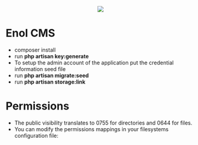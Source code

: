 <p align="center"><img src="https://laravel.com/assets/img/components/logo-laravel.svg"></p>

# Enol CMS

* composer install
* run **php artisan key:generate**
* To setup the admin account of the application  put the credential information seed file
* run **php artisan migrate:seed**
* run **php artisan storage:link**

# Permissions
* The public visibility translates to 0755 for directories and 0644 for files.
* You can modify the permissions mappings in your filesystems configuration file:





